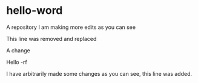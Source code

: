 # hello-word
A repository
I am making more edits as you can see

This line was removed and replaced

A change

Hello -rf

I have arbitrarily made some changes as you can see, this line was added.